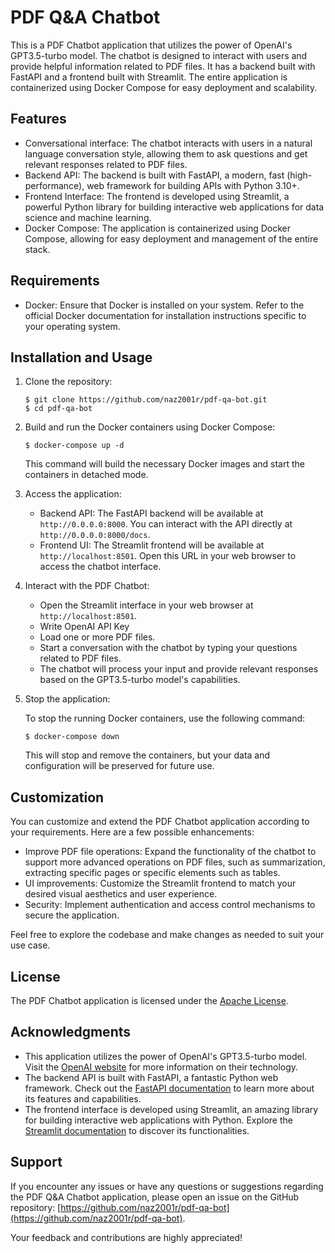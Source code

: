 # PDF Q&A Chatbot

This is a PDF Chatbot application that utilizes the power of OpenAI's GPT3.5-turbo model. The chatbot is designed to interact with users and provide helpful information related to PDF files. It has a backend built with FastAPI and a frontend built with Streamlit. The entire application is containerized using Docker Compose for easy deployment and scalability.

## Features

- Conversational interface: The chatbot interacts with users in a natural language conversation style, allowing them to ask questions and get relevant responses related to PDF files.
- Backend API: The backend is built with FastAPI, a modern, fast (high-performance), web framework for building APIs with Python 3.10+.
- Frontend Interface: The frontend is developed using Streamlit, a powerful Python library for building interactive web applications for data science and machine learning.
- Docker Compose: The application is containerized using Docker Compose, allowing for easy deployment and management of the entire stack.

## Requirements

- Docker: Ensure that Docker is installed on your system. Refer to the official Docker documentation for installation instructions specific to your operating system.

## Installation and Usage

1. Clone the repository:

   ```
   $ git clone https://github.com/naz2001r/pdf-qa-bot.git
   $ cd pdf-qa-bot
   ```

2. Build and run the Docker containers using Docker Compose:

   ```
   $ docker-compose up -d
   ```

   This command will build the necessary Docker images and start the containers in detached mode.

3. Access the application:

   - Backend API: The FastAPI backend will be available at `http://0.0.0.0:8000`. You can interact with the API directly at `http://0.0.0.0:8000/docs`.
   - Frontend UI: The Streamlit frontend will be available at `http://localhost:8501`. Open this URL in your web browser to access the chatbot interface.

4. Interact with the PDF Chatbot:

   - Open the Streamlit interface in your web browser at `http://localhost:8501`.
   - Write OpenAI API Key
   - Load one or more PDF files.
   - Start a conversation with the chatbot by typing your questions related to PDF files.
   - The chatbot will process your input and provide relevant responses based on the GPT3.5-turbo model's capabilities.

5. Stop the application:

   To stop the running Docker containers, use the following command:

   ```
   $ docker-compose down
   ```

   This will stop and remove the containers, but your data and configuration will be preserved for future use.

## Customization

You can customize and extend the PDF Chatbot application according to your requirements. Here are a few possible enhancements:

- Improve PDF file operations: Expand the functionality of the chatbot to support more advanced operations on PDF files, such as summarization, extracting specific pages or specific elements such as tables.
- UI improvements: Customize the Streamlit frontend to match your desired visual aesthetics and user experience.
- Security: Implement authentication and access control mechanisms to secure the application.

Feel free to explore the codebase and make changes as needed to suit your use case.

## License

The PDF Chatbot application is licensed under the [Apache License](LICENSE).

## Acknowledgments

- This application utilizes the power of OpenAI's GPT3.5-turbo model. Visit the [OpenAI website](https://openai.com) for more information on their technology.
- The backend API is built with FastAPI, a fantastic Python web framework. Check out the [FastAPI documentation](https://fastapi.tiangolo.com/) to learn more about its features and capabilities.
- The frontend interface is developed using Streamlit, an amazing library for building interactive web applications with Python. Explore the [Streamlit documentation](https://docs.streamlit.io/) to discover its functionalities.

## Support

If you encounter any issues or have any questions or suggestions regarding the PDF Q&A Chatbot application, please open an issue on the GitHub repository: [https://github.com/naz2001r/pdf-qa-bot](https://github.com/naz2001r/pdf-qa-bot).

Your feedback and contributions are highly appreciated!
